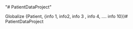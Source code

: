 "# PatientDataProject" 

Globalize 
{Patient, {info 1, info2, info 3 , info 4, .... info 10}}# PatientDataProject

